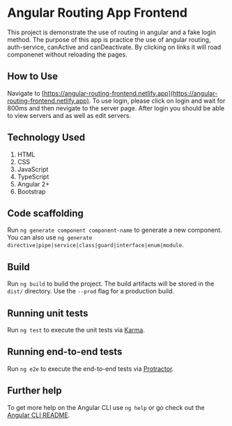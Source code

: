 # Angular Routing App Frontend

This project is demonstrate the use of routing in angular and a fake login method. The purpose of this app is practice the use of angular routing, auth-service, canActive and canDeactivate. By clicking on links it will road componenet without reloading the pages.

## How to Use

Navigate to [https://angular-routing-frontend.netlify.app](https://angular-routing-frontend.netlify.app). To use login, please click on login and wait for 800ms and then nevigate to the server page. After login you should be able to view servers and as well as edit servers.

## Technology Used
1. HTML
2. CSS
3. JavaScript
4. TypeScript
5. Angular 2+
6. Bootstrap

## Code scaffolding

Run `ng generate component component-name` to generate a new component. You can also use `ng generate directive|pipe|service|class|guard|interface|enum|module`.

## Build

Run `ng build` to build the project. The build artifacts will be stored in the `dist/` directory. Use the `--prod` flag for a production build.

## Running unit tests

Run `ng test` to execute the unit tests via [Karma](https://karma-runner.github.io).

## Running end-to-end tests

Run `ng e2e` to execute the end-to-end tests via [Protractor](http://www.protractortest.org/).

## Further help

To get more help on the Angular CLI use `ng help` or go check out the [Angular CLI README](https://github.com/angular/angular-cli/blob/master/README.md).
